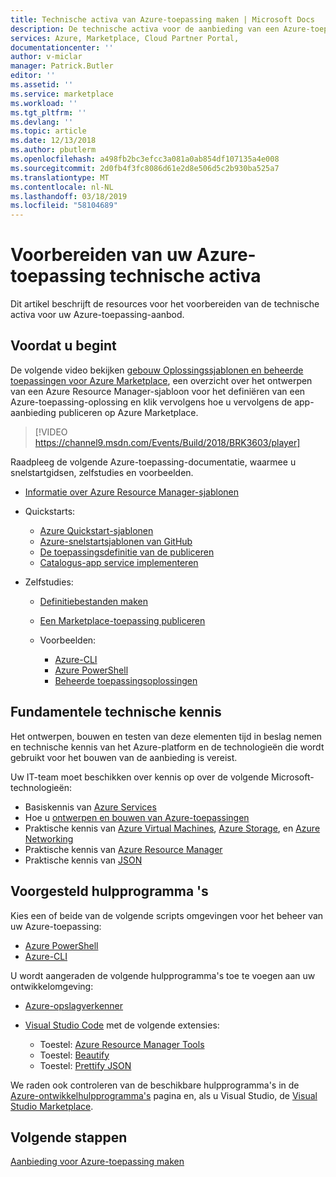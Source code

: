 ```yaml
---
title: Technische activa van Azure-toepassing maken | Microsoft Docs
description: De technische activa voor de aanbieding van een Azure-toepassing maken.
services: Azure, Marketplace, Cloud Partner Portal,
documentationcenter: ''
author: v-miclar
manager: Patrick.Butler
editor: ''
ms.assetid: ''
ms.service: marketplace
ms.workload: ''
ms.tgt_pltfrm: ''
ms.devlang: ''
ms.topic: article
ms.date: 12/13/2018
ms.author: pbutlerm
ms.openlocfilehash: a498fb2bc3efcc3a081a0ab854df107135a4e008
ms.sourcegitcommit: 2d0fb4f3fc8086d61e2d8e506d5c2b930ba525a7
ms.translationtype: MT
ms.contentlocale: nl-NL
ms.lasthandoff: 03/18/2019
ms.locfileid: "58104689"
---
```

# <a name="prepare-your-azure-application-technical-assets"></a>Voorbereiden van uw Azure-toepassing technische activa

Dit artikel beschrijft de resources voor het voorbereiden van de technische activa voor uw Azure-toepassing-aanbod.

## <a name="before-you-begin"></a>Voordat u begint

De volgende video bekijken [gebouw Oplossingssjablonen en beheerde toepassingen voor Azure Marketplace](https://channel9.msdn.com/Events/Build/2018/BRK3603), een overzicht over het ontwerpen van een Azure Resource Manager-sjabloon voor het definiëren van een Azure-toepassing-oplossing en klik vervolgens hoe u vervolgens de app-aanbieding publiceren op Azure Marketplace.

>[!VIDEO https://channel9.msdn.com/Events/Build/2018/BRK3603/player]


Raadpleeg de volgende Azure-toepassing-documentatie, waarmee u snelstartgidsen, zelfstudies en voorbeelden.

- [Informatie over Azure Resource Manager-sjablonen](https://docs.microsoft.com/azure/azure-resource-manager/resource-group-authoring-templates)
- Quickstarts:

  - [Azure Quickstart-sjablonen](https://azure.microsoft.com/documentation/templates/)
  - [Azure-snelstartsjablonen van GitHub](https://github.com/azure/azure-quickstart-templates)
  - [De toepassingsdefinitie van de publiceren](https://docs.microsoft.com/azure/managed-applications/publish-managed-app-definition-quickstart)
  - [Catalogus-app service implementeren](https://docs.microsoft.com/azure/managed-applications/deploy-service-catalog-quickstart)

  
- Zelfstudies:

  - [Definitiebestanden maken](https://docs.microsoft.com/azure/managed-applications/publish-service-catalog-app)
  - [Een Marketplace-toepassing publiceren](https://docs.microsoft.com/azure/managed-applications/publish-marketplace-app)

  - Voorbeelden:

    - [Azure-CLI](https://docs.microsoft.com/azure/managed-applications/cli-samples)
    - [Azure PowerShell](https://docs.microsoft.com/azure/managed-applications/powershell-samples)
    - [Beheerde toepassingsoplossingen](https://docs.microsoft.com/azure/managed-applications/sample-projects)

## <a name="fundamental-technical-knowledge"></a>Fundamentele technische kennis

Het ontwerpen, bouwen en testen van deze elementen tijd in beslag nemen en technische kennis van het Azure-platform en de technologieën die wordt gebruikt voor het bouwen van de aanbieding is vereist.

Uw IT-team moet beschikken over kennis op over de volgende Microsoft-technologieën:

- Basiskennis van [Azure Services](https://azure.microsoft.com/services/)
- Hoe u [ontwerpen en bouwen van Azure-toepassingen](https://azure.microsoft.com/solutions/architecture/)
- Praktische kennis van [Azure Virtual Machines](https://azure.microsoft.com/services/virtual-machines/), [Azure Storage](https://azure.microsoft.com/services/?filter=storage), en [Azure Networking](https://azure.microsoft.com/services/?filter=networking)
- Praktische kennis van [Azure Resource Manager](https://azure.microsoft.com/features/resource-manager/)
- Praktische kennis van [JSON](https://www.json.org/)

## <a name="suggested-tools"></a>Voorgesteld hulpprogramma 's

Kies een of beide van de volgende scripts omgevingen voor het beheer van uw Azure-toepassing:

- [Azure PowerShell](https://docs.microsoft.com/powershell/azure/overview)
- [Azure-CLI](https://docs.microsoft.com/cli/azure)

U wordt aangeraden de volgende hulpprogramma's toe te voegen aan uw ontwikkelomgeving:

- [Azure-opslagverkenner](https://docs.microsoft.com/azure/vs-azure-tools-storage-manage-with-storage-explorer)
- [Visual Studio Code](https://code.visualstudio.com/) met de volgende extensies:

  - Toestel: [Azure Resource Manager Tools](https://marketplace.visualstudio.com/items?itemName=msazurermtools.azurerm-vscode-tools)
  - Toestel: [Beautify](https://marketplace.visualstudio.com/items?itemName=HookyQR.beautify)
  - Toestel: [Prettify JSON](https://marketplace.visualstudio.com/items?itemName=mohsen1.prettify-json)

We raden ook controleren van de beschikbare hulpprogramma's in de [Azure-ontwikkelhulpprogramma's](https://azure.microsoft.com/tools/) pagina en, als u Visual Studio, de [Visual Studio Marketplace](https://marketplace.visualstudio.com/).

## <a name="next-steps"></a>Volgende stappen

[Aanbieding voor Azure-toepassing maken](./cpp-create-offer.md)

